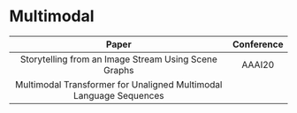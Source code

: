 # Multimodal

| Paper | Conference |
| :---: | :---: |
|Storytelling from an Image Stream Using Scene Graphs|AAAI20|
|Multimodal Transformer for Unaligned Multimodal Language Sequences||

